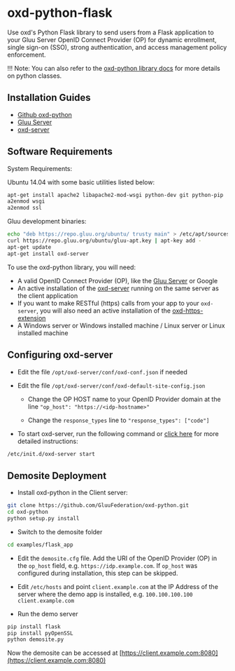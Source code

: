 # oxd-python-flask

Use oxd's Python Flask library to send users from a Flask application to your Gluu Server OpenID Connect Provider (OP) for dynamic enrollment, single sign-on (SSO), strong authentication, and access management policy enforcement. 

!!! Note:
    You can also refer to the [oxd-python library docs](../../languages/python/index.md) for more details on python classes.

## Installation Guides

- [Github oxd-python](https://github.com/GluuFederation/oxd-python)
- [Gluu Server](https://gluu.org/docs/ce/3.1.4/installation-guide/install/)
- [oxd-server](../../../install/index.md)


## Software Requirements

System Requirements:

Ubuntu 14.04 with some basic utilities listed below:

```bash
apt-get install apache2 libapache2-mod-wsgi python-dev git python-pip
a2enmod wsgi
a2enmod ssl
```

Gluu development binaries:

```bash
echo "deb https://repo.gluu.org/ubuntu/ trusty main" > /etc/apt/sources.list.d/gluu-repo.list
curl https://repo.gluu.org/ubuntu/gluu-apt.key | apt-key add -
apt-get update
apt-get install oxd-server
```

To use the oxd-python library, you will need:

- A valid OpenID Connect Provider (OP), like the [Gluu Server](https://gluu.org/gluu-server) or Google    
- An active installation of the [oxd-server](../../../install/index.md) running on the same server as the client application
- If you want to make RESTful (https) calls from your app to your `oxd-server`, you will also need an active installation of the [oxd-https-extension](../../../oxd-https/start/index.md)
- A Windows server or Windows installed machine / Linux server or Linux installed machine


## Configuring oxd-server

- Edit the file `/opt/oxd-server/conf/oxd-conf.json` if needed

- Edit the file `/opt/oxd-server/conf/oxd-default-site-config.json`

    - Change the OP HOST name to your OpenID Provider domain at the line `"op_host": "https://<idp-hostname>"`

    - Change the `response_types` line to `"response_types": ["code"]`

- To start oxd-server, run the following command or [click here](../../../install/index.md) for more detailed instructions:

```bash
/etc/init.d/oxd-server start
```

## Demosite Deployment


- Install oxd-python in the Client server:

```bash
git clone https://github.com/GluuFederation/oxd-python.git
cd oxd-python
python setup.py install
```

- Switch to the demosite folder

```bash
cd examples/flask_app
```

- Edit the `demosite.cfg` file. Add the URI of the OpenID Provider (OP) in the `op_host` field, e.g. `https://idp.example.com`. If `op_host` was configured during installation, this step can be skipped.
  
- Edit `/etc/hosts` and point `client.example.com` at the IP Address of the server where the demo app is installed, e.g. `100.100.100.100 client.example.com`

- Run the demo server

```bash
pip install flask
pip install pyOpenSSL
python demosite.py
```

Now the demosite can be accessed at [https://client.example.com:8080](https://client.example.com:8080)
